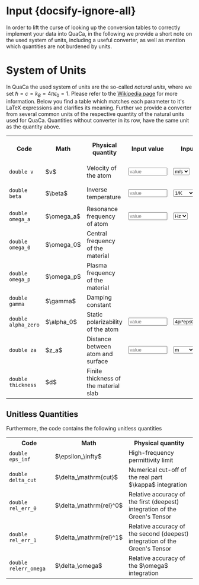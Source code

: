 # Input {docsify-ignore-all}

In order to lift the curse of looking up the conversion tables to correctly implement your data into QuaCa, in the following we provide a short note on the used system of units, including a useful converter, as well as mention which quantities are not burdened by units.

# System of Units
In QuaCa the used system of units are the so-called *natural units*, where we set $\hbar = c = k_B = 4\pi\epsilon_0 = 1$.
Please refer to the [Wikipedia page](https://en.wikipedia.org/wiki/Natural_units#%22Natural_units%22_(particle_physics_and_cosmology)) for more information.
Below you find a table which matches each parameter to it's LaTeX expressions and clarifies its meaning.
Further we provide a converter from several common units of the respective quantity of the natural units used for QuaCa.
Quantities without converter in its row, have the same unit as the quantity above.

<table>
  <tr>
    <th>Code</th>
    <th>Math</th>
    <th>Physical quantity</th>
    <th>Input value</th>
    <th>Input unit</th>
    <th>Value for QuaCa</th>
  </tr>
  <tr>
    <td><code>double v</code></td>
    <td>$v$</td>
    <td>Velocity of the atom</td>
    <td><input type="text" placeholder="value" oninput="unitConverterVel()" onchange="unitConverterVel()" size="10" id="inputValueVel"></input></td>
    <td>
    <select id="inputUnitVel" onchange="unitConverterVel()">
    <option value="m/s">m/s</option>
    <option value="c">c</option>
    </select>
    </td>
    <td><p><span id="outputValueVel">0</span></p></td>
  </tr>
  <tr>
    <td><code>double beta</code></td>
    <td>$\beta$</td>
    <td>Inverse temperature</td>
    <td><input type="text" placeholder="value" oninput="unitConverterTemp()" onchange="unitConverterTemp()" size="10" id="inputValueTemp"></input></td>
    <td>
    <select id="inputUnitTemp" onchange="unitConverterTemp()">
    <option value="1/K">1/K</option>
    <option value="eV-1">eV^-1</option>
    </select>
    </td>
    <td><p><span id="outputValueTemp">0</span></p></td>
  </tr>
  <tr>
    <td><code>double omega_a</code></td>
    <td>$\omega_a$</td>
    <td>Resonance frequency of atom</td>
    <td><input type="text" placeholder="value" oninput="unitConverterFreq()" onchange="unitConverterFreq()" size="10" id="inputValueFreq"></input></td>
    <td>
    <select id="inputUnitFreq" onchange="unitConverterFreq()">
    <option value="Hz">Hz</option>
    <option value="eV">eV</option>
    </select>
    </td>
    <td><p><span id="outputValueFreq">0</span></p></td>
  </tr>
  <tr>
    <td><code>double omega_0</code></td>
    <td>$\omega_0$</td>
    <td>Central frequency of the material</td>
    <td></td>
    <td></td>
    <td></td>
  </tr>
  <tr>
    <td><code>double omega_p</code></td>
    <td>$\omega_p$</td>
    <td>Plasma frequency of the material</td>
    <td></td>
    <td></td>
    <td></td>
  </tr>
  <tr>
    <td><code>double gamma</code></td>
    <td>$\gamma$</td>
    <td>Damping constant</td>
    <td></td>
    <td></td>
    <td></td>
  </tr>
  <tr>
    <td><code>double alpha_zero</code></td>
    <td>$\alpha_0$</td>
    <td>Static polarizability of the atom</td>
    <td><input type="text" placeholder="value" oninput="unitConverterPol()" onchange="unitConverterPol()" size="10" id="inputValuePol"></input></td>
    <td>
    <select id="inputUnitPol" onchange="unitConverterPol()">
    <option value="ang3">4pi*eps0*Ang^3</option>
    <option value="au">a.u.</option>
    <option value="eV-3">eV^-3</option>
    </select>
    </td>
    <td><p><span id="outputValuePol">0</span></p></td>
  </tr>
  <tr>
    <td><code>double za</code></td>
    <td>$z_a$</td>
    <td>Distance between atom and surface</td>
    <td><input type="text" placeholder="value" oninput="unitConverterLen()" onchange="unitConverterLen()" size="10" id="inputValueLen"></input></td>
    <td>
    <select id="inputUnitLen" onchange="unitConverterLen()">
    <option value="m">m</option>
    <option value="eV-1">eV^-1</option>
    </select>
    </td>
    <td><p><span id="outputValueLen">0</span></p></td>
  </tr>
  <tr>
    <td><code>double thickness</code></td>
    <td>$d$</td>
    <td>Finite thickness of the material slab</td>
    <td></td>
    <td></td>
    <td></td>
  </tr>
</table>

## Unitless Quantities

Furthermore, the code contains the following unitless quantities
<table>
  <tr>
    <th>Code</th>
    <th>Math</th>
    <th>Physical quantity</th>
  </tr>
  <tr>
    <td><code>double eps_inf</code></td>
    <td>$\epsilon_\infty$</td>
    <td>High-frequency permittivity limit</td>
  </tr>
  <tr>
    <td><code>double delta_cut</code></td>
    <td>$\delta_\mathrm{cut}$</td>
    <td>Numerical cut-off of the real part $\kappa$ integration</td>
  </tr>
  <tr>
    <td><code>double rel_err_0</code></td>
    <td>$\delta_\mathrm{rel}^0$</td>
    <td>Relative accuracy of the first (deepest) integration of the Green's Tensor</td>
  </tr>
  <tr>
    <td><code>double rel_err_1</code></td>
    <td>$\delta_\mathrm{rel}^1$</td>
    <td>Relative accuracy of the second (deepest) integration of the Green's Tensor</td>
  </tr>
  <tr>
    <td><code>double relerr_omega</code></td>
    <td>$\delta_\omega$</td>
    <td>Relative accuracy of the $\omega$ integration</td>
  </tr>
</table>
